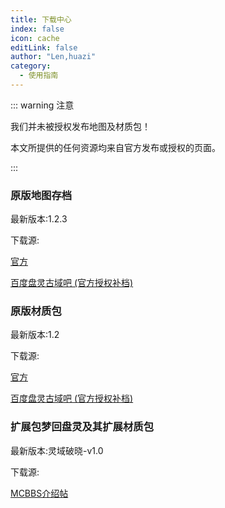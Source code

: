 ```yaml
---
title: 下载中心
index: false
icon: cache
editLink: false
author: "Len,huazi"
category:
  - 使用指南
---
```


::: warning  注意

我们并未被授权发布地图及材质包！

本文所提供的任何资源均来自官方发布或授权的页面。

::: 

### **原版地图存档**

最新版本:1.2.3

下载源:

 [官方](https://search.mcbbs.net/plugin.php?id=link_redirect&target=http%3A%2F%2Fpan-gu-continent.blogspot.tw%2F)

[百度盘灵古域吧 (官方授权补档)](https://tieba.baidu.com/p/6132497097?pn=1)



### **原版材质包**

最新版本:1.2

下载源:

[官方](http://pan-gu-continent.blogspot.com/)

[百度盘灵古域吧 (官方授权补档)](https://tieba.baidu.com/p/6132497097?pn=1)



### **扩展包梦回盘灵及其扩展材质包**

最新版本:灵域破晓-v1.0

下载源: 

[MCBBS介绍帖](https://search.mcbbs.net/thread-1116615-1-1.html)

